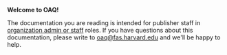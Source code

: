 **Welcome to OAQ!**

The documentation you are reading is intended for publisher staff in [organization admin or  staff](/publisher-workflow/articles/account_management#types-of-account-roles) roles. If you have questions about this documentation, please write to <oaq@fas.harvard.edu> and we'll be happy to help.
